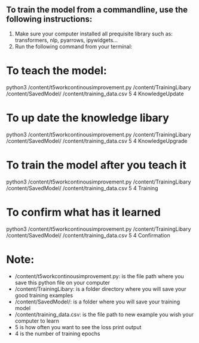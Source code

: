 ## To train the model from a commandline, use the following instructions:
1. Make sure your computer installed all prequisite library such as: transformers, nlp, pyarrows, ipywidgets...
2. Run the following command from your terminal:

# To teach the model:
python3 /content/t5workcontinousimprovement.py /content/TrainingLibary /content/SavedModel/ /content/training_data.csv 5 4 KnowledgeUpdate

# To up date the knowledge libary
python3 /content/t5workcontinousimprovement.py /content/TrainingLibary /content/SavedModel/ /content/training_data.csv 5 4 KnowledgeUpgrade

# To train the model after you teach it
python3 /content/t5workcontinousimprovement.py /content/TrainingLibary /content/SavedModel/ /content/training_data.csv 5 4 Training

# To confirm what has it learned
python3 /content/t5workcontinousimprovement.py /content/TrainingLibary /content/SavedModel/ /content/training_data.csv 5 4 Confirmation

# Note:
- /content/t5workcontinousimprovement.py: is the file path where you save this python file on your computer
- /content/TrainingLibary: is a folder directory where you will save your good training examples
- /content/SavedModel/: is a folder where you will save your training model
- /content/training_data.csv: is the file path to new example you wish your computer to learn
- 5 is how often you want to see the loss print output
- 4 is the number of training epochs




